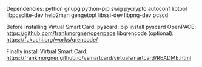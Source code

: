 Dependencies:
python gnupg python-pip swig pycrypto autoconf libtool libpcsclite-dev help2man gengetopt libssl-dev libpng-dev pcscd

Before installing Virtual Smart Card:
pyscard: pip install pyscard
OpenPACE: https://github.com/frankmorgner/openpace
libqrencode (optional): https://fukuchi.org/works/qrencode/

Finally install Virtual Smart Card: 
https://frankmorgner.github.io/vsmartcard/virtualsmartcard/README.html